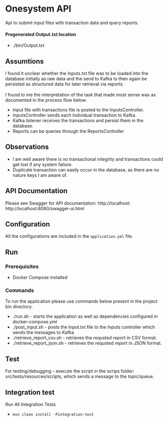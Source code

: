 # Onesystem API
Api to submit input files with transaction data and query reports.<br/>
#### Pregenerated Output.txt location
* ./bin/Output.txt
## Assumtions
I found it unclear whether the Inputs.txt file was to be loaded into the database initially as raw data and the send to Kafka to then again be persisted as structured data for later retrieval via reports.<br/>
<br/>
I found to me the interpretation of the task that made most sense was as documented in the process flow below. 
* Input file with transactions file is posted to the InputsController.
* InputsController sends each individual transaction to Kafka.
* Kafka listener receives the transactions and persist them in the database.
* Reports can be queries through the ReportsController
## Observations
* I am well aware there is no transactional integrity and transactions could get lost if any system failure.
* Duplicate transaction can easily occur in the database, as there are no nature keys I am aware of.
## API Documentation
Please see Swagger for API documentation: http://localhost: http://localhost:8080/swagger-ui.html

## Configuration
All the configurations are included in the `application.yml` file.

## Run
### Prerequisites
* Docker Compose installed
### Commands
To run the application please use commands below present in the project bin directory.
* ./run.sh - starts the application as well as dependencies configured in docker-compose.yml
* ./post_input.sh - posts the Input.txt file to the Inputs controller which sends the messages to Kafka
* ./retrieve_report_csv.sh - retrieves the requsted report in CSV format.
* ./retrieve_report_json.sh - retrieves the requsted report in JSON format.

## Test ##
For testing/debugging - execute the script in the scrips folder: src/tests/resources/scripts, which sends a message to the topic/queue.

## Integration test
 Run All Integration Tests
* `mvn clean install -Pintegration-test`
